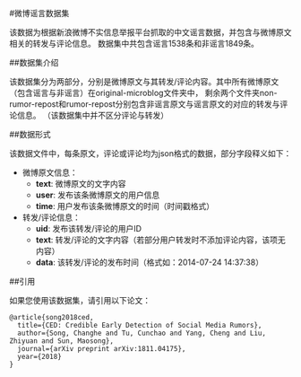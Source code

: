 #微博谣言数据集

该数据为根据新浪微博不实信息举报平台抓取的中文谣言数据，并包含与微博原文相关的转发与评论信息。
数据集中共包含谣言1538条和非谣言1849条。

##数据集介绍

该数据集分为两部分，分别是微博原文与其转发/评论内容。其中所有微博原文（包含谣言与非谣言）在original-microblog文件夹中，
剩余两个文件夹non-rumor-repost和rumor-repost分别包含非谣言原文与谣言原文的对应的转发与评论信息。
（该数据集中并不区分评论与转发）

##数据形式

该数据文件中，每条原文，评论或评论均为json格式的数据，部分字段释义如下：

* 微博原文信息：
    *  **text**: 微博原文的文字内容
    *  **user**: 发布该条微博原文的用户信息
    *  **time**: 用户发布该条微博原文的时间（时间戳格式）
* 转发/评论信息：
    *  **uid**:  发布该转发/评论的用户ID
    *  **text**: 转发/评论的文字内容（若部分用户转发时不添加评论内容，该项无内容）
    *  **data**: 该转发/评论的发布时间（格式如：2014-07-24 14:37:38）


##引用

如果您使用该数据集，请引用以下论文：

```
@article{song2018ced,
  title={CED: Credible Early Detection of Social Media Rumors},
  author={Song, Changhe and Tu, Cunchao and Yang, Cheng and Liu, Zhiyuan and Sun, Maosong},
  journal={arXiv preprint arXiv:1811.04175},
  year={2018}
}
```
